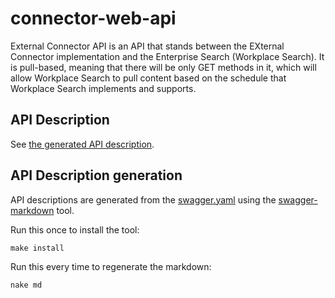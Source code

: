 # connector-web-api

External Connector API is an API that stands between the EXternal Connector implementation and the Enterprise Search (Workplace Search). It is pull-based, meaning that there will be only GET methods in it, which will allow Workplace Search to pull content based on the schedule that Workplace Search implements and supports.

## API Description

See [the generated API description](swagger.md).

## API Description generation

API descriptions are generated from the [swagger.yaml](swagger.yaml) using the [swagger-markdown](https://github.com/syroegkin/swagger-markdown) tool.

Run this once to install the tool:

```shell
make install
```

Run this every time to regenerate the markdown:
```shell
nake md
```
